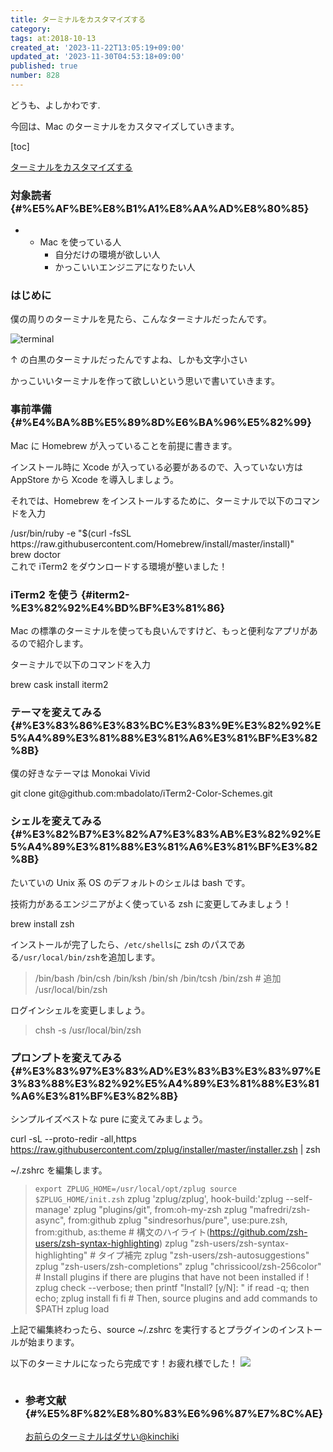 ```yaml
---
title: ターミナルをカスタマイズする
category:
tags: at:2018-10-13
created_at: '2023-11-22T13:05:19+09:00'
updated_at: '2023-11-30T04:53:18+09:00'
published: true
number: 828
---
```


どうも、よしかわです.

今回は、Mac のターミナルをカスタマイズしていきます。

[toc]

[ターミナルをカスタマイズする](#%E3%82%BF%E3%83%BC%E3%83%9F%E3%83%8A%E3%83%AB%E3%82%92%E3%82%AB%E3%82%B9%E3%82%BF%E3%83%9E%E3%82%A4%E3%82%BA%E3%81%99%E3%82%8B)

### 対象読者 {#%E5%AF%BE%E8%B1%A1%E8%AA%AD%E8%80%85}

* * Mac を使っている人
    * 自分だけの環境が欲しい人
    * かっこいいエンジニアになりたい人

### はじめに

僕の周りのターミナルを見たら、こんなターミナルだったんです。

![terminal](https://yoshikawataiki.net/image/terminal.png)

↑ の白黒のターミナルだったんですよね、しかも文字小さい

かっこいいターミナルを作って欲しいという思いで書いていきます。

### 事前準備 {#%E4%BA%8B%E5%89%8D%E6%BA%96%E5%82%99}

Mac に Homebrew が入っていることを前提に書きます。

インストール時に Xcode が入っている必要があるので、入っていない方は AppStore から Xcode を導入しましょう。

それでは、Homebrew をインストールするために、ターミナルで以下のコマンドを入力

<div>/usr/bin/ruby -e <span class="hljs-string">"<span class="hljs-variable">$(curl -fsSL https://raw.githubusercontent.com/Homebrew/install/master/install)</span>"</span></div>

<div>brew doctor</div>

<div></div>

<div>これで iTerm2 をダウンロードする環境が整いました！</div>

### iTerm2 を使う {#iterm2-%E3%82%92%E4%BD%BF%E3%81%86}

Mac の標準のターミナルを使っても良いんですけど、もっと便利なアプリがあるので紹介します。

ターミナルで以下のコマンドを入力

<div>brew cask install iterm2</div>

### テーマを変えてみる {#%E3%83%86%E3%83%BC%E3%83%9E%E3%82%92%E5%A4%89%E3%81%88%E3%81%A6%E3%81%BF%E3%82%8B}

僕の好きなテーマは Monokai Vivid

<div>git <span class="hljs-built_in">clone</span> git@github.com:mbadolato/iTerm2-Color-Schemes.git</div>

### シェルを変えてみる {#%E3%82%B7%E3%82%A7%E3%83%AB%E3%82%92%E5%A4%89%E3%81%88%E3%81%A6%E3%81%BF%E3%82%8B}

たいていの Unix 系 OS のデフォルトのシェルは bash です。

技術力があるエンジニアがよく使っている zsh に変更してみましょう！

<div>brew install zsh</div>

インストールが完了したら、`/etc/shells`に zsh のパスである`/usr/local/bin/zsh`を追加します。

> /bin/bash /bin/csh /bin/ksh /bin/sh /bin/tcsh /bin/zsh # 追加 /usr/local/bin/zsh

ログインシェルを変更しましょう。

> <div>chsh -s /usr/<span class="hljs-built_in">local</span>/bin/zsh</div>

### プロンプトを変えてみる {#%E3%83%97%E3%83%AD%E3%83%B3%E3%83%97%E3%83%88%E3%82%92%E5%A4%89%E3%81%88%E3%81%A6%E3%81%BF%E3%82%8B}

シンプルイズベストな pure に変えてみましょう。

curl -sL --proto-redir -all,https https://raw.githubusercontent.com/zplug/installer/master/installer.zsh | zsh

~/.zshrc を編集します。

> `export ZPLUG_HOME=/usr/local/opt/zplug source $ZPLUG_HOME/init.zsh` zplug 'zplug/zplug', hook-build:'zplug --self-manage' zplug "plugins/git", from:oh-my-zsh zplug "mafredri/zsh-async", from:github zplug "sindresorhus/pure", use:pure.zsh, from:github, as:theme # 構文のハイライト(https://github.com/zsh-users/zsh-syntax-highlighting) zplug "zsh-users/zsh-syntax-highlighting" # タイプ補完 zplug "zsh-users/zsh-autosuggestions" zplug "zsh-users/zsh-completions" zplug "chrissicool/zsh-256color" # Install plugins if there are plugins that have not been installed if ! zplug check --verbose; then printf "Install? [y/N]: " if read -q; then echo; zplug install fi fi # Then, source plugins and add commands to $PATH zplug load

上記で編集終わったら、source ~/.zshrc を実行するとプラグインのインストールが始まります。

以下のターミナルになったら完成です！お疲れ様でした！ ![](https://set1.ie.aitech.ac.jp/blog/wp-content/uploads/2018/10/pure-300x53.png)

```

```

* ### 参考文献 {#%E5%8F%82%E8%80%83%E6%96%87%E7%8C%AE}

    [お前らのターミナルはダサい@kinchiki](https://qiita.com/kinchiki/items/57e9391128d07819c321)

